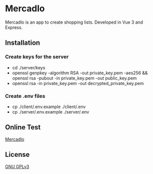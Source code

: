 # Mercadlo

Mercadlo is an app to create shopping lists. Developed in Vue 3 and Express.

## Installation

### Create keys for the server
- cd ./server/keys
- openssl genpkey -algorithm RSA -out private_key.pem -aes256 && openssl rsa -pubout -in private_key.pem -out public_key.pem
- openssl rsa -in private_key.pem -out decrypted_private_key.pem

### Create .env files
- cp ./client/.env.example ./client/.env
- cp ./server/.env.example ./server/.env

## Online Test

[Mercadlo](https://mercadlo.kembec.com)


## License

[GNU GPLv3](https://choosealicense.com/licenses/gpl-3.0/)